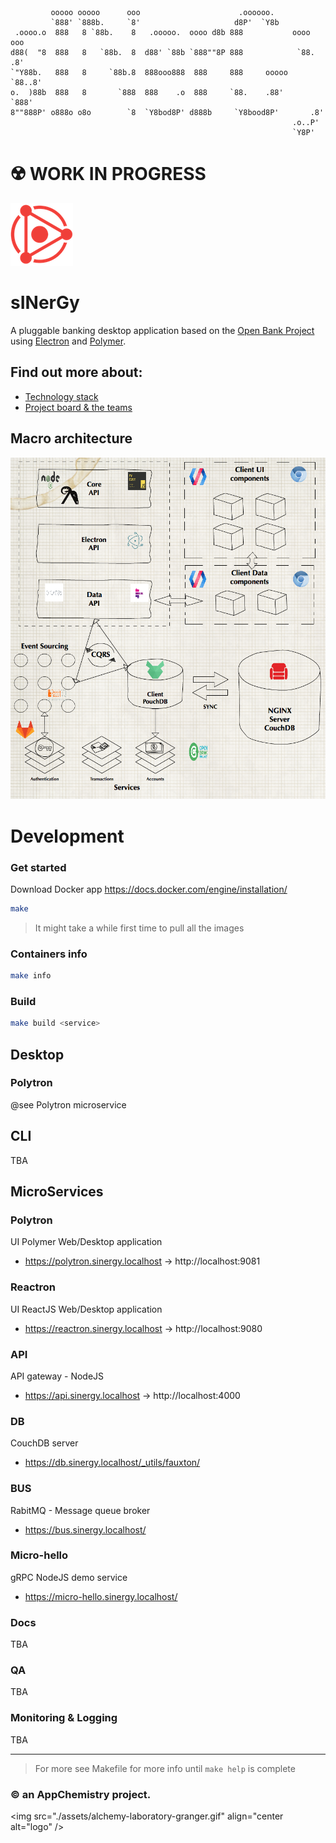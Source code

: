 ```
         ooooo ooooo      ooo                      .oooooo.
         `888' `888b.     `8'                     d8P'  `Y8b
 .oooo.o  888   8 `88b.    8   .ooooo.  oooo d8b 888           oooo    ooo
d88(  "8  888   8   `88b.  8  d88' `88b `888""8P 888            `88.  .8'
`"Y88b.   888   8     `88b.8  888ooo888  888     888     ooooo   `88..8'
o.  )88b  888   8       `888  888    .o  888     `88.    .88'     `888'
8""888P' o888o o8o        `8  `Y8bod8P' d888b     `Y8bood8P'       .8'
                                                               .o..P'
                                                               `Y8P'
```


# ☢️ WORK IN PROGRESS

<img src="./assets/logo.png" width="100px" height="100px" alt="logo" />

# sINerGy

A pluggable banking desktop application based on the [Open Bank Project][1] using [Electron][2] and [Polymer][3].

## Find out more about:

- [Technology stack](./docs/technology-stack)
- [Project board & the teams](https://trello.com/b/N68z43ZK/sinergy)

## Macro architecture
<img src="./assets/macro-arch-diagram.png" alt="Diagram" />


# Development

### Get started
Download Docker app
<https://docs.docker.com/engine/installation/>

```sh
make
```
> It might take a while first time to pull all the images

### Containers info

```sh
make info
```

### Build

```sh
make build <service>
```


## Desktop

### Polytron
@see Polytron microservice

## CLI
TBA

## MicroServices

### Polytron
UI Polymer Web/Desktop application
- https://polytron.sinergy.localhost -> http://localhost:9081

### Reactron
UI ReactJS Web/Desktop application
- https://reactron.sinergy.localhost -> http://localhost:9080

### API
API gateway - NodeJS 
- https://api.sinergy.localhost -> http://localhost:4000

### DB
CouchDB server
- https://db.sinergy.localhost/_utils/fauxton/

### BUS
RabitMQ - Message queue broker
- https://bus.sinergy.localhost/

### Micro-hello
gRPC NodeJS demo service
- https://micro-hello.sinergy.localhost/

### Docs
TBA

### QA
TBA

### Monitoring & Logging
TBA

---
> For more see Makefile for more info until `make help` is complete

### &copy; an AppChemistry project.

<img src="./assets/alchemy-laboratory-granger.gif" align="center alt="logo" />


[1]:https://www.openbankproject.com/
[2]:https://electron.atom.io/
[3]:https://www.polymer-project.org/
